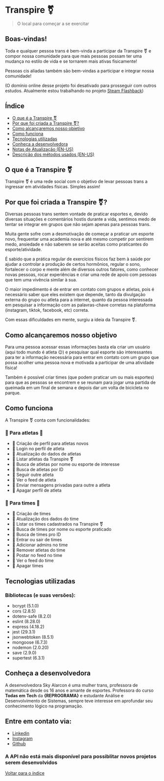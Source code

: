 # Transpire :transgender_symbol:
>O local para começar a se exercitar 

## Boas-vindas!
Toda e qualquer pessoa trans é bem-vinda a participar da Transpire :transgender_symbol: e compor nossa comunidade para que mais pessoas possam ter uma mudança no estilo de vida e se tornarem mais ativas fisicamente!

Pessoas cis aliadas também são bem-vindas a participar e integrar nossa comunidade!

(O domínio online desse projeto foi desativado para prosseguir com outros estudos. Atualmente estou trabalhando no projeto [Steam Flashback](https://github.com/SkyAlarcon/Steam-Flashback))

##  Índice

- [O que é a Transpire :transgender_symbol:](https://github.com/SkyAlarcon/Transpire#o-que-%C3%A9-a-transpire-transgender_symbol)
- [Por que foi criada a Transpire :transgender_symbol:?](https://github.com/SkyAlarcon/Transpire#por-que-foi-criada-a-transpire-transgender_symbol)
- [Como alcançaremos nosso objetivo](https://github.com/SkyAlarcon/Transpire#como-alcan%C3%A7aremos-nosso-objetivo)
- [Como funciona](https://github.com/SkyAlarcon/Transpire#como-funciona)
- [Tecnologias utilizadas](https://github.com/SkyAlarcon/Transpire#tecnologias-utilizadas)
- [Conheça a desenvolvedora](https://github.com/SkyAlarcon/Transpire#conhe%C3%A7a-a-desenvolvedora)
- [Notas de Atualização (EN-US)](https://github.com/SkyAlarcon/Transpire/blob/main/Patch-Note.md)
- [Descrição dos métodos usados (EN-US)](https://github.com/SkyAlarcon/Transpire/blob/main/Methods.md)


## O que é a Transpire :transgender_symbol:
Transpire :transgender_symbol: é uma rede social com o objetivo de levar pessoas trans a ingressar em atividades físicas. Simples assim!



## Por que foi criada a Transpire :transgender_symbol:?
Diversas pessoas trans sentem vontade de praticar esportes e, devido diversas situações e comentários hostis durante a vida, sentimos medo de tentar se integrar em grupos que não sejam apenas para pessoas trans.

Muita gente sofre com a desmotivação de começar a praticar um esporte novo, frequentar uma academia nova e até mesmo competir por sentirem medo, ansiedade e não saberem se serão aceitas como praticantes do esporte/atividade.

É sabido que a prática regular de exercícios físicos faz bem à saúde por ajudar a controlar a produção de certos hormônios, regular o sono, fortalecer o corpo e mente além de diversos outros fatores, como conhecer novas pessoas, rocar experiências e criar uma rede de apoio com pessoas que tem uma vivência similar à sua.

O maior impedimento é de entrar em contato com grupos e atletas, pois é necessário saber que eles existem que depende, tanto da divulgação externa do grupo ou atleta para a internet, quanto da pessoa interessada em pesquisar a informação com as palavras-chave corretas na plataforma (instagram, tiktok, facebook, etc) correta.

Com essas dificuldades em mente, surgiu a ideia da Transpire :transgender_symbol:.


## Como alcançaremos nosso objetivo
Para uma pessoa acessar essas informações basta ela criar um usuário (aqui todo mundo é atleta :wink:) e pesquisar qual esporte são interessantes para ter a informação necessária para entrar em contato com um grupo que possa acolher uma pessoa nova e motivada a participar de uma atividade física!

Também é possível criar times (que podem praticar um ou mais esportes) para que as pessoas se encontrem e se reunam para jogar uma partida de queimada em um final de semana e depois dar um volta de bicicleta no parque.


## Como funciona
A Transpire :transgender_symbol: conta com funcionalidades:

### :1st_place_medal: Para atletas :1st_place_medal:
* :pushpin: Criação de perfil para atletas novos
* :pushpin: Login no perfil de atleta
* :pushpin: Atualização do dados de atletas
* :pushpin: Listar atletas da Transpire :transgender_symbol:
* :pushpin: Busca de atletas por nome ou esporte de interesse
* :pushpin: Busca de atletas por ID
* :pushpin: Seguir outre atleta
* :pushpin: Ver o feed de atleta
* :pushpin: Enviar mensagens privadas para outre a atleta
* :pushpin: Apagar perfil de atleta

### :medal_sports: Para times :medal_sports:
* :pushpin: Criação de times
* :pushpin: Atualização dos dados do time
* :pushpin: Listar os times cadastrados na Transpire :transgender_symbol:
* :pushpin: Busca de times por nome ou esporte praticado
* :pushpin: Busca de times pro ID
* :pushpin: Entrar ou sair de times
* :pushpin: Adicionar admins no time
* :pushpin: Remover atletas do time
* :pushpin: Postar no feed no time
* :pushpin: Ver o feed do time
* :pushpin: Apagar times


## Tecnologias utilizadas
### Bibliotecas (e suas versões):
- bcrypt (5.1.0)
- cors (2.8.5)
- dotenv-safe (8.2.0)
- eslint (8.28.0)
- express (4.18.2)
- jest (29.3.1)
- jsonwebtoken (8.5.1)
- mongoose (6.7.3)
- nodemon (2.0.20)
- save (2.9.0)
- supertest (6.3.1)


## Conheça a desenvolvedora
A desenvolvedora Sky Alarcon é uma mulher trans, professora de matemática desde os 16 anos e amante de esportes. Professora do curso **Todas em Tech** da **{REPROGRAMA}** e estudante Análise e Desenvolvimento de Sistemas, sempre teve interesse em aprofundar seu conhecimento lógico na programação.

## Entre em contato via:
- [Linkedin](linkedin.com/in/skyalarcon/)
- [Instagram](https://www.instagram.com/_skydoceu/?hl=pt-br)
- [Github](https://github.com/SkyAlarcon)


### A API não está mais disponível para possiblitar novos projetos serem desenvolvidos

[Voltar para o índice](https://github.com/SkyAlarcon/Transpire#%C3%ADndice)